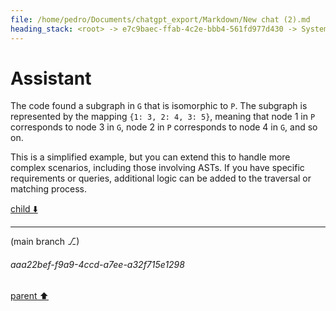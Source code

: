 ```yaml
---
file: /home/pedro/Documents/chatgpt_export/Markdown/New chat (2).md
heading_stack: <root> -> e7c9baec-ffab-4c2e-bbb4-561fd977d430 -> System -> 536e0e74-8c30-49ea-ae85-f83cc1361c13 -> System -> aaa29187-c9e6-4055-a115-71076813ffbc -> User -> cc136d1c-37a8-4c4a-b365-9b8369a2b895 -> Assistant -> Approaches: -> Generalized to ASTs: -> Code Example: -> a238746d-f3e1-4b77-a9b7-ba0f5e8f7049 -> Assistant -> 29d82439-fb56-42eb-afe8-8ca15db19eb8 -> Tool -> f1219ce2-4490-4271-881d-328b7eed1acf -> Assistant -> aaa2c008-0c05-4714-90ce-395abd9559a8 -> User -> b4bb145a-3220-4564-b3ee-c5ec6c3ac485 -> Assistant -> 8d058de8-bf7e-4d33-8add-ff38a294ccf3 -> Tool -> 82fca1ae-6c6b-4948-a056-d75568771d51 -> Assistant
---
```

# Assistant

The code found a subgraph in `G` that is isomorphic to `P`. The subgraph is represented by the mapping `{1: 3, 2: 4, 3: 5}`, meaning that node 1 in `P` corresponds to node 3 in `G`, node 2 in `P` corresponds to node 4 in `G`, and so on.

This is a simplified example, but you can extend this to handle more complex scenarios, including those involving ASTs. If you have specific requirements or queries, additional logic can be added to the traversal or matching process.

[child ⬇️](#aaa22bef-f9a9-4ccd-a7ee-a32f715e1298)

---

(main branch ⎇)
###### aaa22bef-f9a9-4ccd-a7ee-a32f715e1298
[parent ⬆️](#82fca1ae-6c6b-4948-a056-d75568771d51)
